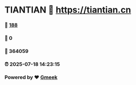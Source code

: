 # TIANTIAN :link: https://tiantian.cn 
### :page_facing_up: [188](https://tiantian.cn/tag.html) 
### :speech_balloon: 0 
### :hibiscus: 364059 
### :alarm_clock: 2025-07-18 14:23:15 
### Powered by :heart: [Gmeek](https://github.com/Meekdai/Gmeek)
